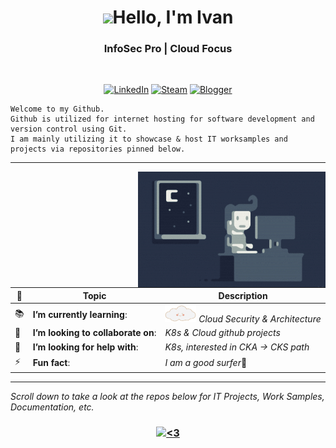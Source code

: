 <h1 align="center"> <img src="https://media.giphy.com/media/hvRJCLFzcasrR4ia7z/giphy.gif" width="25px">Hello, I'm Ivan  </h1>

<h3 align="center">  InfoSec Pro | Cloud Focus </h3> <br>

<p align="center"> 
<a href="https://www.linkedin.com/in/ivanvlad/"><img alt="LinkedIn" src="https://img.shields.io/badge/LinkedIn-0077B5?style=for-the-badge&logo=linkedin&logoColor=white/"></a>
<a href="https://steamcommunity.com/id/IceCreamCookies/"><img alt="Steam" src="https://img.shields.io/badge/Steam-000000?style=for-the-badge&logo=steam&logoColor=white"></a>
<a href="https://infosecdojo.blogspot.com/"><img alt="Blogger" src="https://img.shields.io/badge/Blogger-FF5722?style=for-the-badge&logo=blogger&logoColor=white"></a>


<pre><code>Welcome to my Github.  
Github is utilized for internet hosting for software development and version control using Git.  
I am mainly utilizing it to showcase & host IT worksamples and projects via repositories pinned below.
</code></pre>
---------------------------------------------------------------------------------------------------------------------------------------------------------------------------------

<img alt="Night Coding" src="https://raw.githubusercontent.com/AVS1508/AVS1508/master/assets/Night-Coding.gif" align="right"/>

| 🔭 | Topic | Description  |
| --------|-----------| ----------- |
| 📚 | **I’m currently learning**: | <img src="https://github.com/IvanVlademirS/IvanVlademirS/blob/6a3eb49dcefc1b579d680e5116ff7df3bc8540b1/a992fda7d46e66609b14edb33d03af0cbc9a7997r1-500-330_hq.gif" width="50" height="28"> *Cloud Security & Architecture* |
| 👯 | **I’m looking to collaborate on**: | *K8s & Cloud github projects* |
| 🤔 | **I’m looking for help with**: | *K8s, interested in CKA -> CKS path* |
| ⚡   | **Fun fact**: | *I am a good surfer*🌊 |

---------------------------------------------------------------------------------------------------------------------------------------------------------------------------------

*Scroll down to take a look at the repos below for IT Projects, Work Samples, Documentation, etc.* 
<h3 align="center">  <a href="#"><img alt="<3" src="http://ForTheBadge.com/images/badges/built-with-love.svg "></a></h3>




